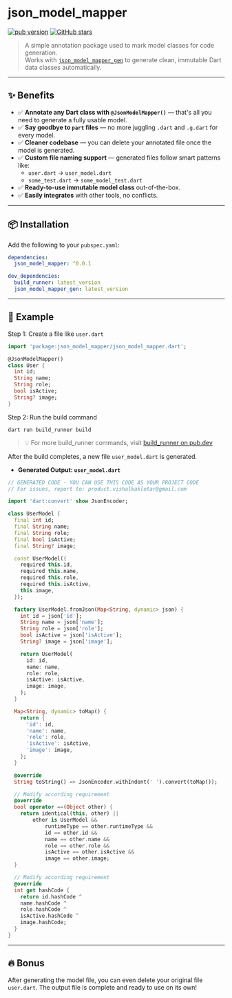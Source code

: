 # json_model_mapper

[![pub version](https://img.shields.io/pub/v/json_model_mapper.svg)](https://pub.dev/packages/json_model_mapper)
[![GitHub stars](https://img.shields.io/github/stars/vishalkaklotar/json_model_mapper?style=social)](https://github.com/vishalkaklotar/json_model_mapper)

> A simple annotation package used to mark model classes for code generation.  
> Works with [`json_model_mapper_gen`](https://pub.dev/packages/json_model_mapper_gen) to generate
> clean, immutable Dart data classes automatically.

---

## ✨ Benefits

- ✅ **Annotate any Dart class with `@JsonModelMapper()`** — that's all you need to generate a fully
  usable model.
- ✅ **Say goodbye to `part` files** — no more juggling `.dart` and `.g.dart` for every model.
- ✅ **Cleaner codebase** — you can delete your annotated file once the model is generated.
- ✅ **Custom file naming support** — generated files follow smart patterns like:
    - `user.dart` → `user_model.dart`
    - `some_test.dart` → `some_model_test.dart`
- ✅ **Ready-to-use immutable model class** out-of-the-box.
- ✅ **Easily integrates** with other tools, no conflicts.

---

## 📦 Installation

Add the following to your `pubspec.yaml`:

```yaml
dependencies:
  json_model_mapper: ^0.0.1

dev_dependencies:
  build_runner: latest_version
  json_model_mapper_gen: latest_version
```

---

## 🧪 Example

Step 1: Create a file like `user.dart`

```dart
import 'package:json_model_mapper/json_model_mapper.dart';

@JsonModelMapper()
class User {
  int id;
  String name;
  String role;
  bool isActive;
  String? image;
}
```

Step 2: Run the build command

```
dart run build_runner build

```

> 💡 For more build_runner commands,
> visit [build_runner on pub.dev](https://pub.dev/packages/build_runner)

After the build completes, a new file `user_model.dart` is generated.

- **Generated Output: `user_model.dart`**

```dart
// GENERATED CODE - YOU CAN USE THIS CODE AS YOUR PROJECT CODE
// For issues, report to: product.vishalkaklotar@gmail.com

import 'dart:convert' show JsonEncoder;

class UserModel {
  final int id;
  final String name;
  final String role;
  final bool isActive;
  final String? image;

  const UserModel({
    required this.id,
    required this.name,
    required this.role,
    required this.isActive,
    this.image,
  });

  factory UserModel.fromJson(Map<String, dynamic> json) {
    int id = json['id'];
    String name = json['name'];
    String role = json['role'];
    bool isActive = json['isActive'];
    String? image = json['image'];

    return UserModel(
      id: id,
      name: name,
      role: role,
      isActive: isActive,
      image: image,
    );
  }

  Map<String, dynamic> toMap() {
    return {
      'id': id,
      'name': name,
      'role': role,
      'isActive': isActive,
      'image': image,
    };
  }

  @override
  String toString() => JsonEncoder.withIndent('	').convert(toMap());

  // Modify according requirement
  @override
  bool operator ==(Object other) {
    return identical(this, other) ||
        other is UserModel &&
            runtimeType == other.runtimeType &&
            id == other.id &&
            name == other.name &&
            role == other.role &&
            isActive == other.isActive &&
            image == other.image;
  }

  // Modify according requirement
  @override
  int get hashCode {
    return id.hashCode ^
    name.hashCode ^
    role.hashCode ^
    isActive.hashCode ^
    image.hashCode;
  }
}
```

---

## 🔥 Bonus

After generating the model file, you can even delete your original file ```user.dart```. The output
file is complete and ready to use on its own!
